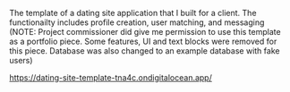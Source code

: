 The template of a dating site application that I built for a client. The functionailty includes profile creation, user matching, and messaging (NOTE: Project commissioner did give me permission to use this template as a portfolio piece. Some features, UI and text blocks were removed for this piece. Database was also changed to an example database with fake users)

https://dating-site-template-tna4c.ondigitalocean.app/
